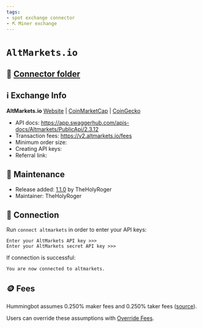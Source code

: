 ```yaml
---
tags:
- spot exchange connector
- ⛏️ Miner exchange
---
```


# `AltMarkets.io`

## 📁 [Connector folder](https://github.com/hummingbot/hummingbot/tree/master/hummingbot/connector/exchange/altmarkets)

## ℹ️ Exchange Info

**AltMarkets.io** 
[Website](https://v2.altmarkets.io/) | [CoinMarketCap](https://coinmarketcap.com/exchanges/altmarkets/) | [CoinGecko](https://www.coingecko.com/en/exchanges/altmarkets)

* API docs: https://app.swaggerhub.com/apis-docs/Altmarkets/PublicApi/2.3.12
* Transaction fees: https://v2.altmarkets.io/fees
* Minimum order size: 
* Creating API keys: 
* Referral link: 

## 👷 Maintenance

* Release added: [1.1.0](/release-notes/1.1.0/) by TheHolyRoger
* Maintainer: TheHolyRoger

## 🔑 Connection

Run `connect altmarkets` in order to enter your API keys:
 
```
Enter your AltMarkets API key >>>
Enter your AltMarkets secret API key >>>
```

If connection is successful:
```
You are now connected to altmarkets.
```

## 🪙 Fees

Hummingbot assumes 0.250% maker fees and 0.250% taker fees ([source](https://github.com/hummingbot/hummingbot/blob/master/hummingbot/connector/exchange/altmarkets/altmarkets_utils.py#L15)).

Users can override these assumptions with [Override Fees](/global-configs/override-fees/).